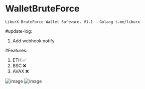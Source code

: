 # WalletBruteForce
`LiburX BruteForce Wallet Software. V1.1 - Golang
t.me/liburx`

#update-log:
1. Add webhook notify

#Features:
1. ETH ✅
2. BSC ❌
3. AVAX ❌

![image](https://github.com/learnjavalorant/WalletBruteForce/assets/93646171/c73ec5e6-347c-414d-ae4a-71cde8867614)
![image](https://github.com/learnjavalorant/WalletBruteForce/assets/93646171/8f0b937b-5842-4869-8383-ecb90185428d)
